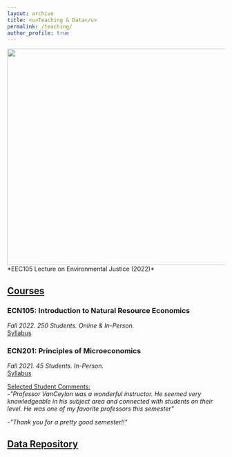 ```yaml
---
layout: archive
title: <u>Teaching & Data</u>
permalink: /teaching/
author_profile: true
---
```

<img src="https://github.com/jvan-econ/jvan-econ.github.io/assets/120732972/9927fb7f-a596-45f6-8796-7dae32359b80" width="600" height="500">
*EEC105 Lecture on Environmental Justice (2022)*

## <u>Courses</u>
### ECN105: Introduction to Natural Resource Economics
*Fall 2022. 250 Students. Online & In-Person.* <br> 
<u>Syllabus</u>

### ECN201: Principles of Microeconomics
*Fall 2021. 45 Students. In-Person.* <br>
<u>Syllabus</u>

<u>Selected Student Comments:</u> <br>
*-"Professor VanCeylon was a wonderful instructor. He seemed very knowledgeable in his subject area and connected with students on their level. He was one of my favorite professors this semester"*<br>

*-"Thank you for a pretty good semester!!"*




## <u>Data Repository</u>








